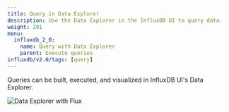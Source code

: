 ```yaml
---
title: Query in Data Explorer
description: Use the Data Explorer in the InfluxDB UI to query data.
weight: 201
menu:
  influxdb_2_0:
    name: Query with Data Explorer
    parent: Execute queries
influxdb/v2.0/tags: [query]
---
```


Queries can be built, executed, and visualized in InfluxDB UI's Data Explorer.

![Data Explorer with Flux](/img/influxdb/2-0-data-explorer.png)
